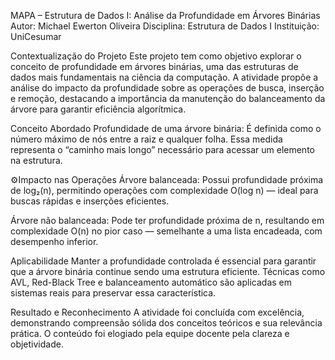 MAPA – Estrutura de Dados I: Análise da Profundidade em Árvores Binárias
Autor: Michael Ewerton Oliveira Disciplina: Estrutura de Dados I Instituição: UniCesumar

Contextualização do Projeto
Este projeto tem como objetivo explorar o conceito de profundidade em árvores binárias, uma das estruturas de dados mais fundamentais na ciência da computação. A atividade propõe a análise do impacto da profundidade sobre as operações de busca, inserção e remoção, destacando a importância da manutenção do balanceamento da árvore para garantir eficiência algorítmica.

Conceito Abordado
Profundidade de uma árvore binária: É definida como o número máximo de nós entre a raiz e qualquer folha. Essa medida representa o “caminho mais longo” necessário para acessar um elemento na estrutura.

⚙Impacto nas Operações
Árvore balanceada: Possui profundidade próxima de log₂(n), permitindo operações com complexidade O(log n) — ideal para buscas rápidas e inserções eficientes.

Árvore não balanceada: Pode ter profundidade próxima de n, resultando em complexidade O(n) no pior caso — semelhante a uma lista encadeada, com desempenho inferior.

Aplicabilidade
Manter a profundidade controlada é essencial para garantir que a árvore binária continue sendo uma estrutura eficiente. Técnicas como AVL, Red-Black Tree e balanceamento automático são aplicadas em sistemas reais para preservar essa característica.

Resultado e Reconhecimento
A atividade foi concluída com excelência, demonstrando compreensão sólida dos conceitos teóricos e sua relevância prática. O conteúdo foi elogiado pela equipe docente pela clareza e objetividade.

